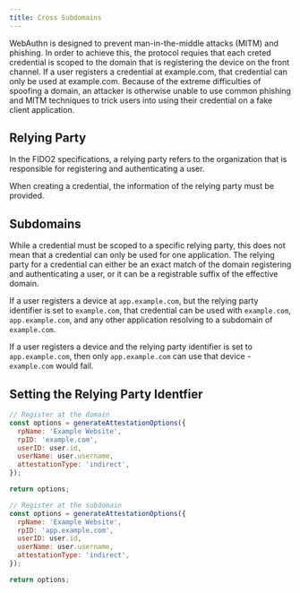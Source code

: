 ```yaml
---
title: Cross Subdomains
---
```


WebAuthn is designed to prevent man-in-the-middle attacks (MITM) and phishing. In order to achieve this, the protocol
requies that each creted credential is scoped to the domain that is registering the device on the front channel.
If a user registers a credential at example.com, that credential can only be used at example.com.
Because of the extreme difficulties of spoofing a domain, an attacker is otherwise unable to use common phishing and MITM techniques
to trick users into using their credential on a fake client application.

## Relying Party
In the FIDO2 specifications, a relying party refers to the organization that is responsible for 
registering and authenticating a user. 

When creating a credential, the information of the relying party must be provided.

## Subdomains
While a credential must be scoped to a specific relying party, this does not mean that a credential can only be used for one application.
The relying party for a credential can either be an exact match of the domain registering and authenticating a user,
or it can be a registrable suffix of the effective domain.

If a user registers a device at `app.example.com`, but the relying party identifier is set to `example.com`, that credential can be used with
`example.com`, `app.example.com`, and any other application resolving to a subdomain of `example.com`.

If a user registers a device and the relying party identifier is set to `app.example.com`, then only `app.example.com` can use that device - `example.com` would fail.

## Setting the Relying Party Identfier

````````javascript
// Register at the domain
const options = generateAttestationOptions({
  rpName: 'Example Website',
  rpID: 'example.com',
  userID: user.id,
  userName: user.username,
  attestationType: 'indirect',
});

return options;

// Register at the subdomain
const options = generateAttestationOptions({
  rpName: 'Example Website',
  rpID: 'app.example.com',
  userID: user.id,
  userName: user.username,
  attestationType: 'indirect',
});

return options;
